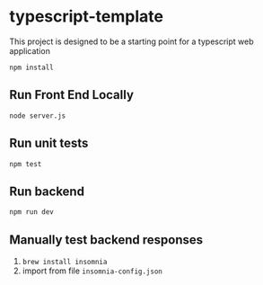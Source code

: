 # typescript-template
This project is designed to be a starting point for a typescript web application

```npm install```

## Run Front End Locally
```node server.js```

## Run unit tests
```npm test```

## Run backend
```npm run dev```

## Manually test backend responses
1. ```brew install insomnia```
2. import from file ```insomnia-config.json```